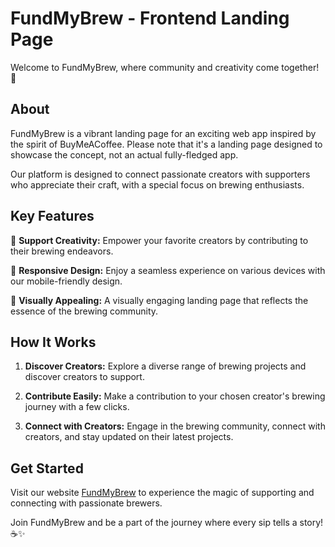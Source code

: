 # FundMyBrew - Frontend Landing Page

Welcome to FundMyBrew, where community and creativity come together! 🌟

## About

FundMyBrew is a vibrant landing page for an exciting web app inspired by the spirit of BuyMeACoffee. Please note that it's a landing page designed to showcase the concept, not an actual fully-fledged app.

Our platform is designed to connect passionate creators with supporters who appreciate their craft, with a special focus on brewing enthusiasts.

## Key Features

🚀 **Support Creativity:** Empower your favorite creators by contributing to their brewing endeavors.

📱 **Responsive Design:** Enjoy a seamless experience on various devices with our mobile-friendly design.

🎨 **Visually Appealing:** A visually engaging landing page that reflects the essence of the brewing community.

## How It Works

1. **Discover Creators:** Explore a diverse range of brewing projects and discover creators to support.

2. **Contribute Easily:** Make a contribution to your chosen creator's brewing journey with a few clicks.

3. **Connect with Creators:** Engage in the brewing community, connect with creators, and stay updated on their latest projects.

## Get Started

Visit our website [FundMyBrew](https://www.fundmybrew.com) to experience the magic of supporting and connecting with passionate brewers.

Join FundMyBrew and be a part of the journey where every sip tells a story! ☕✨
